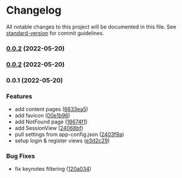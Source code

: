 # Changelog

All notable changes to this project will be documented in this file. See [standard-version](https://github.com/conventional-changelog/standard-version) for commit guidelines.

### [0.0.2](https://github.com/digitalinteraction/pdc/compare/v0.0.1...v0.0.2) (2022-05-20)

### [0.0.2](https://github.com/digitalinteraction/pdc/compare/v0.0.1...v0.0.2) (2022-05-20)

### 0.0.1 (2022-05-20)

### Features

- add content pages ([6633ea5](https://github.com/digitalinteraction/pdc/commit/6633ea5d80102ba3ba23eff6b3658713dd325d8f))
- add favicon ([00e1b96](https://github.com/digitalinteraction/pdc/commit/00e1b965ce3010983ad995da7c2f03bb1a8879af))
- add NotFound page ([18674f1](https://github.com/digitalinteraction/pdc/commit/18674f160dcf87f3d6d70a7cc866ce8c38f8887f))
- add SessionView ([24068bf](https://github.com/digitalinteraction/pdc/commit/24068bf00aa976483bf8dc3cfc7cbdba926ee96f))
- pull settings from app-config.json ([2403f9a](https://github.com/digitalinteraction/pdc/commit/2403f9a03af24e8a7dcc9e54b03fc15a3e4747f9))
- setup login & register views ([e3d2c29](https://github.com/digitalinteraction/pdc/commit/e3d2c2942d1a3cb6355a499014bb84c77b1d33ad))

### Bug Fixes

- fix keynotes filtering ([120a034](https://github.com/digitalinteraction/pdc/commit/120a034939d8fe241327063e5844b43870de3cd9))

